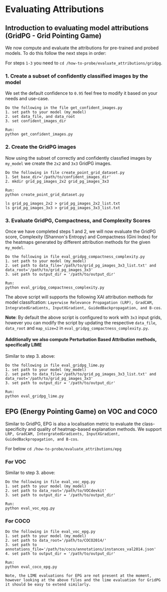 # Evaluating Attributions

## Introduction to evaluating model attributions (GridPG - Grid Pointing Game)

We now compute and evaluate the attributions for pre-trained and probed models. To do this follow the next steps in order:

For steps `1-3` you need to `cd /how-to-probe/evaluate_attributions/gridpg`.

### 1. Create a subset of confidently classified images by the model

We set the default confidence to `0.95` feel free to modify it based on your needs and use-case.

```
Do the following in the file get_confident_images.py
1. set path to your model (my_model)
2. set data_file, and data_root
3. set confident_images_dir

Run:
python get_confident_images.py
```

### 2. Create the GridPG images

Now using the subset of correctly and confidently classfied images by `my_model` we create the `2x2` and `3x3` GridPG images.

```
Do the following in file create_point_grid_dataset.py
1. Set base_dir='/path/to/confident_images_dir' 
2. mkdir grid_pg_images_2x2 grid_pg_images_3x3

Run:
python create_point_grid_dataset.py

ls grid_pg_images_2x2 > grid_pg_images_2x2_list.txt
ls grid_pg_images_3x3 > grid_pg_images_3x3_list.txt
```

### 3. Evaluate GridPG, Compactness, and Complexity Scores

Once we have completed steps 1 and 2, we will now evaluate the GridPG score, Complexity (Shannon's Entropy) and Compactness (Gini Index) for the heatmaps generated by different attribution methods for the given `my_model`.

```
Do the following in file eval_gridpg_compactness_complexity.py
1. set path to your model (my_model)
2. set path to data_file='/path/to/grid_pg_images_3x3_list.txt' and data_root='/path/to/grid_pg_images_3x3'
3. set path to output_dir = '/path/to/output_dir'

Run:
python eval_gridpg_compactness_complexity.py

```

The above script will supports the following XAI attribution methods for model classifcation: `Layerwise Relevance Propagation (LRP), GradCAM, IntegratedGradients, InputXGradient, GuidedBackpropagation, and B-cos`.

**Note**: By default the above script is configured to work with `3x3` input grids, however you can modify the script by updating the respective `data_file`, `data_root` and `map_size=2` in `eval_gridpg_compactness_complexity.py`.

#### Additionally we also compute Perturbation Based Attribution methods, specifically LIME

Similar to step 3. above:
```
Do the following in file eval_gridpg_lime.py
1. set path to your model (my_model)
2. set path to data_file='/path/to/grid_pg_images_3x3_list.txt' and data_root='/path/to/grid_pg_images_3x3'
3. set path to output_dir = '/path/to/output_dir'

Run:
python eval_gridpg_lime.py
```

## EPG (Energy Pointing Game) on VOC and COCO

Similar to GridPG, EPG is also a localisation metric to evaluate the class-specificity and quality of heatmap-based explanation methods. We support `LRP, GradCAM, IntergratedGradients, InputXGradient, GuidedBackpropagation, and B-cos`.

For below `cd /how-to-probe/evaluate_attributions/epg`

### For VOC

Similar to step 3. above:
```
Do the following in file eval_voc_epg.py
1. set path to your model (my_model)
2. set path to data_root='/path/to/VOCdevkit'
3. set path to output_dir = '/path/to/output_dir'

Run:
python eval_voc_epg.py
```

### For COCO
```
Do the following in file eval_voc_epg.py
1. set path to your model (my_model)
2. set path to data_root='/path/to/COCO2014/' 
3. set path to annotations_file='/path/to/coco/annotations/instances_val2014.json'
4. set path to output_dir = '/path/to/output_dir'

Run:
python eval_coco_epg.py
```

`Note, the LIME evaluations for EPG are not present at the moment, however looking at the above files and the lime evaluation for GridPG it should be easy to extend similarly.`
